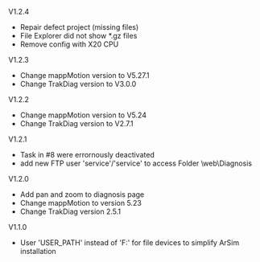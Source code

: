 V1.2.4
- Repair defect project (missing files)
- File Explorer did not show *.gz files
- Remove config with X20 CPU

V1.2.3
- Change mappMotion version to V5.27.1
- Change TrakDiag version to V3.0.0

V1.2.2
- Change mappMotion version to V5.24
- Change TrakDiag version to V2.7.1

V1.2.1
- Task in #8 were errornously deactivated
- add new FTP user 'service'/'service' to access Folder \web\Diagnosis

V1.2.0 
- Add pan and zoom to diagnosis page
- Change mappMotion to version 5.23
- Change TrakDiag version 2.5.1

V1.1.0
- User 'USER_PATH' instead of 'F:\' for file devices to simplify ArSim installation

